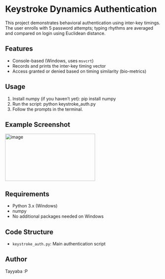 # Keystroke Dynamics Authentication 
This project demonstrates behavioral authentication using inter-key timings. The user enrolls with 5 password attempts; typing rhythms are averaged and compared on login using Euclidean distance.

## Features
- Console-based (Windows, uses `msvcrt`)
- Records and prints the inter-key timing vector
- Access granted or denied based on timing similarity (bio-metrics)

## Usage
1. Install numpy (if you haven’t yet):  pip install numpy
2. Run the script: python keystroke_auth.py
3. Follow the prompts in the terminal.

## Example Screenshot
<img width="291" height="153" alt="image" src="https://github.com/user-attachments/assets/8374c85a-82be-4078-8670-a67371344057" />


## Requirements
- Python 3.x (Windows)
- numpy
- No additional packages needed on Windows

## Code Structure
- `keystroke_auth.py`: Main authentication script

## Author
Tayyaba :P 
